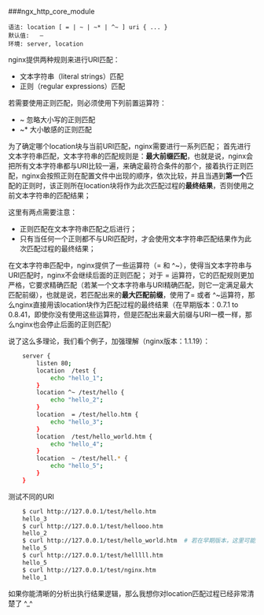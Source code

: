 ###ngx_http_core_module

    
    语法: location [ = | ~ | ~* | ^~ ] uri { ... }
    默认值:   —
    环境: server, location
    
nginx提供两种规则来进行URI匹配：

 * 文本字符串（literal strings）匹配
 * 正则（regular expressions）匹配
 
若需要使用正则匹配，则必须使用下列前置运算符：

 * ~  忽略大小写的正则匹配
 * ~* 大小敏感的正则匹配

为了确定哪个location块与当前URI匹配，nginx需要进行一系列匹配； 首先进行文本字符串匹配，文本字符串的匹配规则是：**最大前缀匹配**，也就是说，nginx会把所有文本字符串都与URI比较一遍，来确定最符合条件的那个，接着执行正则匹配，nginx会按照正则在配置文件中出现的顺序，依次比较，并且当遇到**第一个**匹配的正则时，该正则所在location块将作为此次匹配过程的**最终结果**，否则使用之前文本字符串的匹配结果；

这里有两点需要注意：

 * 正则匹配在文本字符串匹配之后进行；
 * 只有当任何一个正则都不与URI匹配时，才会使用文本字符串匹配结果作为此次匹配过程的最终结果；

在文本字符串匹配中，nginx提供了一些运算符（= 和 ^~），使得当文本字符串与URI匹配时，nginx不会继续后面的正则匹配；
对于 = 运算符，它的匹配规则更加严格，它要求精确匹配（若某一个文本字符串与URI精确匹配，则它一定满足最大匹配前缀），也就是说，若匹配出来的**最大匹配前缀**，使用了= 或者 ^~运算符，那么nginx直接用该location块作为匹配过程的最终结果（在早期版本：0.7.1 to 0.8.41，即使你没有使用这些运算符，但是匹配出来最大前缀与URI一模一样，那么nginx也会停止后面的正则匹配）

说了这么多理论，我们看个例子，加强理解（nginx版本：1.1.19）：

```sh
    server {
        listen 80; 
        location  /test {
            echo "hello_1";
        }   
        location ^~ /test/hello {
            echo "hello_2";
        }   
        location  = /test/hello.htm {
            echo "hello_3";
        }   
        location  /test/hello_world.htm {
            echo "hello_4";
        }   
        location  ~ /test/hell.* {                                                                               
            echo "hello_5";
        }   
    }   
```
测试不同的URI

```sh
    $ curl http://127.0.0.1/test/hello.htm
    hello_3
    $ curl http://127.0.0.1/test/hellooo.htm
    hello_2
    $ curl http://127.0.0.1/test/hello_world.htm  # 若在早期版本，这里可能返回hello_4
    hello_5
    $ curl http://127.0.0.1/test/helllll.htm
    hello_5
    $ curl http://127.0.0.1/test/nginx.htm
    hello_1
```

如果你能清晰的分析出执行结果逻辑，那么我想你对location匹配过程已经非常清楚了 ^_^
